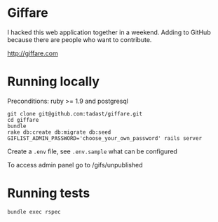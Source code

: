 # Giffare

I hacked this web application together in a weekend.
Adding to GitHub because there are people who want to contribute.

http://giffare.com

# Running locally

Preconditions: ruby >= 1.9 and postgresql

    git clone git@github.com:tadast/giffare.git
    cd giffare
    bundle
    rake db:create db:migrate db:seed
    GIFLIST_ADMIN_PASSWORD='choose_your_own_password' rails server

Create a `.env` file, see `.env.sample` what can be configured

To access admin panel go to /gifs/unpublished

# Running tests

    bundle exec rspec
